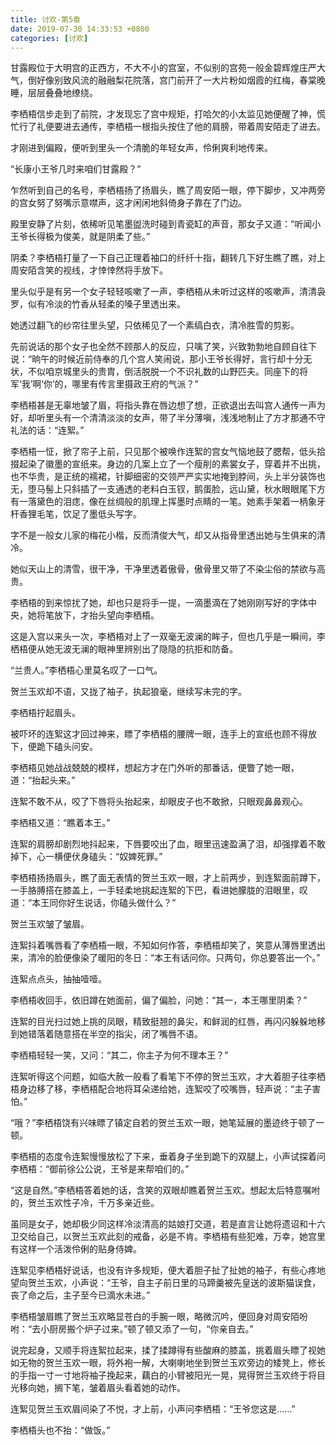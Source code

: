 ```yaml
---
title: 讨欢-第5章
date: 2019-07-30 14:33:53 +0800
categories: [讨欢]
---
```


甘露殿位于大明宫的正西方，不大不小的宫室，不似别的宫苑一般金碧辉煌庄严大气，倒好像别致风流的融融梨花院落，宫门前开了一大片粉如烟霞的红梅，春棠晚睡，层层叠叠地缭绕。

李栖梧信步走到了前院，才发现忘了宫中规矩，打哈欠的小太监见她便醒了神，慌忙行了礼便要进去通传，李栖梧一根指头按住了他的肩膀，带着周安陌走了进去。

才刚进到偏殿，便听到里头一个清脆的年轻女声，伶俐爽利地传来。

“长康小王爷几时来咱们甘露殿？”

乍然听到自己的名号，李栖梧扬了扬眉头，瞧了周安陌一眼，停下脚步，又冲两旁的宫女努了努嘴示意噤声，这才闲闲地斜倚身子靠在了门边。

殿里安静了片刻，依稀听见笔墨盥洗时碰到青瓷缸的声音，那女子又道：“听闻小王爷长得极为俊美，就是阴柔了些。”

阴柔？李栖梧打量了一下自己正理着袖口的纤纤十指，翻转几下好生瞧了瞧，对上周安陌含笑的视线，才悻悻然将手放下。

里头似乎是有另一个女子轻轻咳嗽了一声，李栖梧从未听过这样的咳嗽声，清清袅罗，似有冷淡的竹香从轻柔的嗓子里透出来。

她透过翻飞的纱帘往里头望，只依稀见了一个素缟白衣，清冷胜雪的剪影。

先前说话的那个女子也全然不顾那人的反应，只噙了笑，兴致勃勃地自顾自往下说：“晌午的时候近前侍奉的几个宫人笑闹说，那小王爷长得好，言行却十分无状，不似咱京城里头的贵胄，倒活脱脱一个不识礼数的山野匹夫。同座下的将军‘我’啊‘你’的，哪里有传言里摄政王府的气派？”

李栖梧甚是无辜地皱了眉，将指头靠在唇边想了想，正欲退出去叫宫人通传一声为好，却听里头有一个清清淡淡的女声，带了半分薄嗔，浅浅地制止了方才那通不守礼法的话：“连絮。”

李栖梧一怔，掀了帘子上前，只见那个被唤作连絮的宫女气恼地鼓了腮帮，低头拾掇起染了徽墨的宣纸来。身边的几案上立了一个瘦削的素裳女子，穿着并不出挑，也不华贵，是正统的襦裙，针脚细密的交领严严实实地掩到脖间，头上半分装饰也无，堕马髻上只斜插了一支通透的老料白玉钗，鹅蛋脸，远山黛，秋水眼眼尾下方有一落黛色的泪痣，像在丝绸般的肌理上挥墨时点睛的一笔。她素手架着一柄象牙杆香狸毛笔，饮足了墨低头写字。

字不是一般女儿家的梅花小楷，反而清俊大气，却又从指骨里透出她与生俱来的清冷。

她似天山上的清雪，很干净，干净里透着傲骨，傲骨里又带了不染尘俗的禁欲与高贵。

李栖梧的到来惊扰了她，却也只是将手一提，一滴墨滴在了她刚刚写好的字体中央，她将笔放下，才抬头望向李栖梧。

这是入宫以来头一次，李栖梧对上了一双毫无波澜的眸子，但也几乎是一瞬间，李栖梧便从她无波无澜的眼神里辨别出了隐隐的抗拒和防备。

“兰贵人。”李栖梧心里莫名叹了一口气。

贺兰玉欢却不语，又拢了袖子，执起狼毫，继续写未完的字。

李栖梧拧起眉头。

被吓坏的连絮这才回过神来，瞟了李栖梧的腰牌一眼，连手上的宣纸也顾不得放下，便跪下磕头问安。

李栖梧见她战战兢兢的模样，想起方才在门外听的那番话，便瞥了她一眼，道：“抬起头来。”

连絮不敢不从，咬了下唇将头抬起来，却眼皮子也不敢掀，只眼观鼻鼻观心。

李栖梧又道：“瞧着本王。”

连絮的肩膀却剧烈地抖起来，下唇要咬出了血，眼里迅速盈满了泪，却强撑着不敢掉下，心一横便伏身磕头：“奴婢死罪。”

李栖梧扬扬眉头，瞧了面无表情的贺兰玉欢一眼，才上前两步，到连絮面前蹲下，一手胳膊搭在膝盖上，一手轻柔地挑起连絮的下巴，看进她朦胧的泪眼里，叹道：“本王同你好生说话，你磕头做什么？”

贺兰玉欢皱了皱眉。

连絮抖着嘴唇看了李栖梧一眼，不知如何作答，李栖梧却笑了，笑意从薄唇里透出来，清冷的脸便像染了暖阳的冬日：“本王有话问你。只两句，你总要答出一个。”

连絮点点头，抽抽噎噎。

李栖梧收回手，依旧蹲在她面前，偏了偏脸，问她：“其一，本王哪里阴柔？”

连絮的目光扫过她上挑的凤眼，精致挺翘的鼻尖，和鲜润的红唇，再闪闪躲躲地移到她错落着随意搭在半空的指尖，闭了嘴唇不语。

李栖梧轻轻一笑，又问：“其二，你主子为何不理本王？”

连絮听得这个问题，如临大赦一般看了看笔下不停的贺兰玉欢，才大着胆子往李栖梧身边移了移，李栖梧配合地将耳朵递给她，连絮咬了咬嘴唇，轻声说：“主子害怕。”

“哦？”李栖梧饶有兴味瞟了镇定自若的贺兰玉欢一眼，她笔延展的墨迹终于顿了一顿。

李栖梧的态度令连絮慢慢放松了下来，垂着身子坐到跪下的双腿上，小声试探着问李栖梧：“御前徐公公说，王爷是来帮咱们的。”

“这是自然。”李栖梧答着她的话，含笑的双眼却瞧着贺兰玉欢。想起太后特意嘱咐的，贺兰玉欢性子冷，千万多亲近些。

虽同是女子，她却极少同这样冷淡清高的姑娘打交道，若是直言让她将遗诏和十六卫交给自己，以贺兰玉欢此刻的戒备，必是不肯。李栖梧有些犯难，万幸，她宫里有这样一个活泼伶俐的贴身侍婢。

连絮见李栖梧好说话，也没有许多规矩，便大着胆子扯了扯她的袖子，有些心疼地望向贺兰玉欢，小声说：“王爷，自主子前日里的马蹄羹被先皇送的波斯猫误食，丧了命之后，主子至今已滴水未进。”

李栖梧皱眉瞧了贺兰玉欢略显苍白的手腕一眼，略微沉吟，便回身对周安陌吩咐：“去小厨房搬个炉子过来。”顿了顿又添了一句，“你亲自去。”

说完起身，又顺手将连絮拉起来，揉了揉蹲得有些酸麻的膝盖，挑着眉头瞟了视她如无物的贺兰玉欢一眼，将外袍一解，大喇喇地坐到贺兰玉欢旁边的矮凳上，修长的手指一寸一寸地将袖子挽起来，藕白的小臂被阳光一晃，晃得贺兰玉欢终于将目光移向她，搁下笔，皱着眉头看着她的动作。

连絮见贺兰玉欢眉间染了不悦，才上前，小声问李栖梧：“王爷您这是……”

李栖梧头也不抬：“做饭。”

